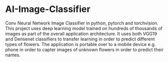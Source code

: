 # AI-Image-Classifier
Conv Neural Network Image Classifier in python, pytorch and torchvision. This project uses deep learning model trained on hundreds of thousands of images as part of the overall application architecture. It uses both VGG19 and Densenet classifiers to transfer learning in order to predict different types of flowers. The application is portable over to a mobile device e.g. phone in order to capter images of unknown flowers in order to predict their names.
